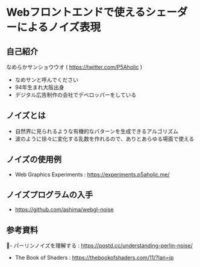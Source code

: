 # Webフロントエンドで使えるシェーダーによるノイズ表現

## 自己紹介
なめらかサンショウウオ ( https://twitter.com/P5Aholic )

- なめサンと呼んでください
- 94年生まれ大阪出身
- デジタル広告制作の会社でデベロッパーをしている

## ノイズとは

- 自然界に見られるような有機的なパターンを生成できるアルゴリズム
- 波のように徐々に変化する乱数を作れるので、ありとあらゆる場面で使える

## ノイズの使用例

- Web Graphics Experiments : https://experiments.p5aholic.me/

## ノイズプログラムの入手

- https://github.com/ashima/webgl-noise

## 参考資料
- パーリンノイズを理解する : https://postd.cc/understanding-perlin-noise/
- The Book of Shaders : https://thebookofshaders.com/11/?lan=jp